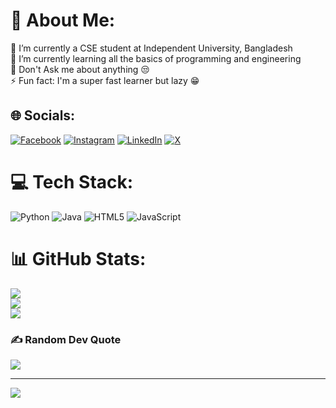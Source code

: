 # 💫 About Me:
🔭 I’m currently a CSE student at Independent University, Bangladesh<br>🌱 I’m currently learning all the basics of programming and engineering<br>💬 Don't Ask me about anything 😒<br>⚡ Fun fact: I'm a super fast learner but lazy 😁


## 🌐 Socials:
[![Facebook](https://img.shields.io/badge/Facebook-%231877F2.svg?logo=Facebook&logoColor=white)](https://facebook.com/zobaer.masum/) [![Instagram](https://img.shields.io/badge/Instagram-%23E4405F.svg?logo=Instagram&logoColor=white)](https://instagram.com/zobayer.exe) [![LinkedIn](https://img.shields.io/badge/LinkedIn-%230077B5.svg?logo=linkedin&logoColor=white)](https://www.linkedin.com/in/jubayer-hossen-7612881a6/) [![X](https://img.shields.io/badge/X-black.svg?logo=X&logoColor=white)](https://x.com/zobayer_926) 

# 💻 Tech Stack:
![Python](https://img.shields.io/badge/python-3670A0?style=for-the-badge&logo=python&logoColor=ffdd54) ![Java](https://img.shields.io/badge/java-%23ED8B00.svg?style=for-the-badge&logo=openjdk&logoColor=white) ![HTML5](https://img.shields.io/badge/html5-%23E34F26.svg?style=for-the-badge&logo=html5&logoColor=white) ![JavaScript](https://img.shields.io/badge/javascript-%23323330.svg?style=for-the-badge&logo=javascript&logoColor=%23F7DF1E)
# 📊 GitHub Stats:
![](https://github-readme-stats.vercel.app/api?username=Jubayer-Hossen&theme=dark&hide_border=false&include_all_commits=false&count_private=false)<br/>
![](https://github-readme-streak-stats.herokuapp.com/?user=Jubayer-Hossen&theme=dark&hide_border=false)<br/>
![](https://github-readme-stats.vercel.app/api/top-langs/?username=Jubayer-Hossen&theme=dark&hide_border=false&include_all_commits=false&count_private=false&layout=compact)


### ✍️ Random Dev Quote
![](https://quotes-github-readme.vercel.app/api?type=horizontal&theme=radical)

---
[![](https://visitcount.itsvg.in/api?id=Jubayer-Hossen&icon=2&color=13)](https://visitcount.itsvg.in)

<!-- Proudly created with GPRM ( https://gprm.itsvg.in ) -->
